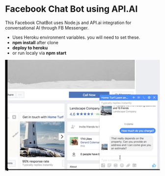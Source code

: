 <h1>Facebook Chat Bot using API.AI</h1>
<p>This Facebook ChatBot uses Node.js and API.ai integration for conversational AI through FB Messenger.</p>
<ul>
	<li>Uses Heroku environment variables. you will need to set these.</li>
	<li><b>npm install</b> after clone</li>
	<li><b>deploy to heroku</b></li>
	<li>or run localy via <b>npm start</b></li>
</ul>

[![ScreenShot](screenshot.png)](https://www.youtube.com/watch?v=Z7OG1tk5YT4)